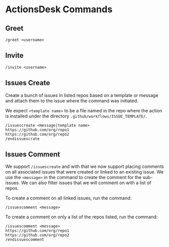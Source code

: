 # ActionsDesk Commands

## Greet

```
/greet <username>
```

## Invite

```
/invite <username>
```

## Issues Create

Create a bunch of issues in listed repos based on a template or message and attach them to the issue where the command was initiated.

We expect `<template name>` to be a file named in the repo where the action is installed under the directory `.github/workflows/ISSUE_TEMPLATE/`.

```
/issuescreate <message|template name>
https://github.com/org/repo1
https://github.com/org/repo2
/endissuescrate
```

## Issues Comment

We support `/issuescreate` and with that we now support placing comments on all associated issues that were created or linked to an existing issue. We use the `<message>` in the command to create the comment for the sub-issues. We can also filter issues that we will comment on with a list of repos.

To create a comment on all linked issues, run the command:
```
/issuescomment <message>
```

To create a comment on only a list of the repos listed, run the command:

```
/issuescomment <message>
https://github.com/org/repo1
https://github.com/org/repo2
/endissuescomment
```
